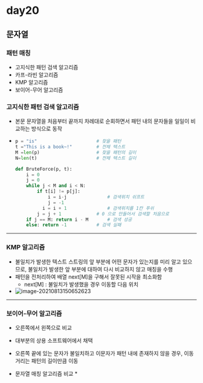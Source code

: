 # day20

## 문자열



### 패턴 매칭

* 고지식한 패턴 검색 알고리즘
* 카프-라빈 알고리즘
* KMP 알고리즘
* 보이어-무어 알고리즘





### 고지식한 패턴 검색 알고리즘

* 본문 문자열을 처음부터 끝까지 차례대로 순회하면서 패턴 내의 문자들을 일일이 비교하는 방식으로 동작

* ```python
  p = "is"						# 찾을 패턴
  t ="This is a book~!"			# 전체 텍스트
  M =len(p)						# 찾을 패턴의 길이
  N=len(t)						# 전체 텍스트 길이
  
  def BruteForce(p, t):
      i = 0
      j = 0   					
      while j < M and i < N:
          if t[i] != p[j]:		
              i = i-j				# 검색위치 쉬프트
              j = -1
        	i = i + 1				# 검색위치를 1칸 푸쉬
          j = j + 1				# 0 으로 만들어서 검색할 처음으로
      if j == M: return i - M		# 검색 성공
      else: return -1 			# 검색 실패
  ```

  







---

### KMP 알고리즘

* 불일치가 발생한 텍스트 스트링의 앞 부분에 어떤 문자가 있는지를 미리 알고 있으므로, 불일치가 발생한 앞 부분에 대하여 다시 비교하지 않고 매칭을 수행
* 패턴을 전처리하여 배열 next[M]을 구해서 잘못된 시작을 최소화함
  * next[M] : 불일치가 발생했을 경우 이동할 다음 위치
* ![image-20210813150652623](day20.assets/image-20210813150652623.png)



---

### 보이어-무어 알고리즘

* 오른쪽에서 왼쪽으로 비교
* 대부분의 상용 소프트웨어에서 채택
* 오른쪽 끝에 있는 문자가 불일치하고 이문자가 패턴 내에 존재하지 않을 경우, 이동거리는 패턴의 길이만큼 이동



* 문자열 매칭 알고리즘 비교
  * 

